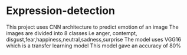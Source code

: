 # Expression-detection
This project uses CNN architecture to predict emotion of an image 
The images are divided into 8 classes i.e anger, contempt, disgust,fear,happiness,neutral,sadness,surprise
The model uses VGG16 which is a transfer learning model
This model gave an accuracy of 80%
